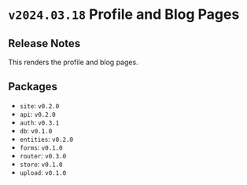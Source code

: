 # `v2024.03.18` Profile and Blog Pages

## Release Notes

This renders the profile and blog pages.

## Packages

* `site`: `v0.2.0`
* `api`: `v0.2.0`
* `auth`: `v0.3.1`
* `db`: `v0.1.0`
* `entities`: `v0.2.0`
* `forms`: `v0.1.0`
* `router`: `v0.3.0`
* `store`: `v0.1.0`
* `upload`: `v0.1.0`
